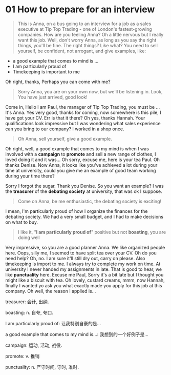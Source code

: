 # 01 How to prepare for an interview

> This is Anna, on a bus going to an interview for a job as a sales executive at Tip Top Trading - one of London's fastest-growing companies. How are you feeling Anna?
> Oh a little nervous but I really want this job.
> Well, don't worry Anna, as long as you say the right things, you'll be fine.
> The right things? Like what?
> You need to sell yourself, be confident, not arrogant, and give examples, like: 

* a good example that comes to mind is ...
* I am particularly proud of
* Timekeeping is important to me

Oh right, thanks, Perhaps you can come with me?

> Sorry Anna, you are on your own now, but we'll be listening in. Look, You have just arrived, good look!

Come in, Hello I am Paul, the manager of Tip Top Trading, you must be ...
It's Anna.
Yes very good, thanks for coming, now somewhere is this pile, I have got your CV.
Err is that it there?
Oh yes, thanks Hannah. Your qualifications look impressive but I was wondering what sales experience can you bring to our company?
I worked in a shop once.

> Oh Anna, sell yourself, give a good example.

Oh right, well, a good example that comes to my mind is when I was involved with a **campaign** to **promote** and sell a new range of clothes, I loved doing it and it was...
Oh sorry, excuse me, here is your tea Paul.
Oh thanks Denise. Now Anna, it looks like you've achieved a lot during your time at university, could you give me an example of good team working during your time there?

Sorry I forgot the sugar. Thank you Denise.
So you want an example? I was the **treasurer** of the **debating society** at university, that was ok I suppose.

> Come on Anna, be me enthusiastic, the debating society is exciting!

I mean, I'm particularly proud of how I organize the finances for the debating society. We had a very small budget, and I had to make decisions on what to buy.

> I like it, "**I am particularly proud of**" positive but not **boasting**, you are doing well

Very impressive, so you are a good planner Anna. We like organized people here. Oops, silly me, I seemed to have split tea over your CV.
Oh do you need help?
Oh, no. I am sure it'll still dry out, carry on please.
Also timekeeping is import to me. I always try to complete my work on time. At university I never handed my assignments in late.
That is good to hear, we like **punctuality** here.
Excuse me Paul, Sorry it's a bit late but I thought you might like a biscuit with tea.
Oh lovely, custard creams, mmm, now Hannah, finally I wanted yo ask you what exactly made you apply for this job at this company.
Oh well, the reason I applied is...

treasurer: 会计, 出纳.

boasting: n. 自夸, 夸口.

I am particularly proud of: 让我特别自豪的是...

a good example that comes to my mind is...: 我想到的一个好例子是...

campaign: 运动, 活动, 战役.

promote: v. 推销

punctuality: n. 严守时间, 守时, 准时.
